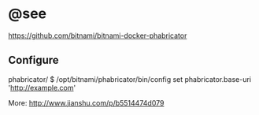 # @see

https://github.com/bitnami/bitnami-docker-phabricator

## Configure

phabricator/ $ /opt/bitnami/phabricator/bin/config set phabricator.base-uri 'http://example.com'

More: http://www.jianshu.com/p/b5514474d079
